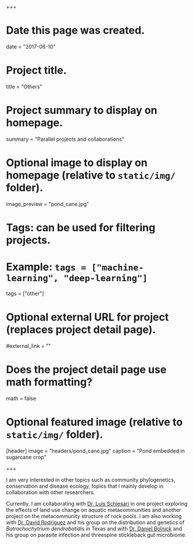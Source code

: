 +++
# Date this page was created.
date = "2017-06-10"

# Project title.
title = "Others"

# Project summary to display on homepage.
summary = "Parallel projects and collaborations"

# Optional image to display on homepage (relative to `static/img/` folder).
image_preview = "pond_cane.jpg"

# Tags: can be used for filtering projects.
# Example: `tags = ["machine-learning", "deep-learning"]`
tags = ["other"]

# Optional external URL for project (replaces project detail page).
#external_link = ""

# Does the project detail page use math formatting?
math = false

# Optional featured image (relative to `static/img/` folder).
[header]
image = "headers/pond_cane.jpg"
caption = "Pond embedded in sugarcane crop"

+++

I am very interested in other topics such as community phylogenetics, conservation and disease ecology, topics that I mainly develop in collaboration with other researchers.

Currently, I am collaborating with [Dr. Luis Schiesari](http://lschiesari.wixsite.com/ecologia-aplicada) in one project exploring the effects of land use change on aquatic metacommunities and another project on the metacommunity structure of rock pools. I am also working with [Dr. David Rodriguez](http://drdz.wp.txstate.edu/) and his group on the distribution and genetics of _Batrachochytrium dendrobatidis_ in Texas and with [Dr. Daniel Bolnick](https://bolnicklab.wordpress.com/) and his group on parasite infection and threespine stickleback gut microbiome.